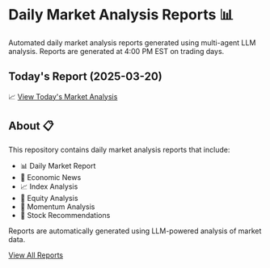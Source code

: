 # Daily Market Analysis Reports 📊

Automated daily market analysis reports generated using multi-agent LLM analysis.
Reports are generated at 4:00 PM EST on trading days.

## Today's Report (2025-03-20)
📈 [View Today's Market Analysis](./reports/market_report_2025-03-20.md)

## About 📋
This repository contains daily market analysis reports that include:
- 📊 Daily Market Report
- 📰 Economic News
- 📈 Index Analysis
- 💼 Equity Analysis
- 🚀 Momentum Analysis
- 🎯 Stock Recommendations

Reports are automatically generated using LLM-powered analysis of market data.

[View All Reports](./reports)


